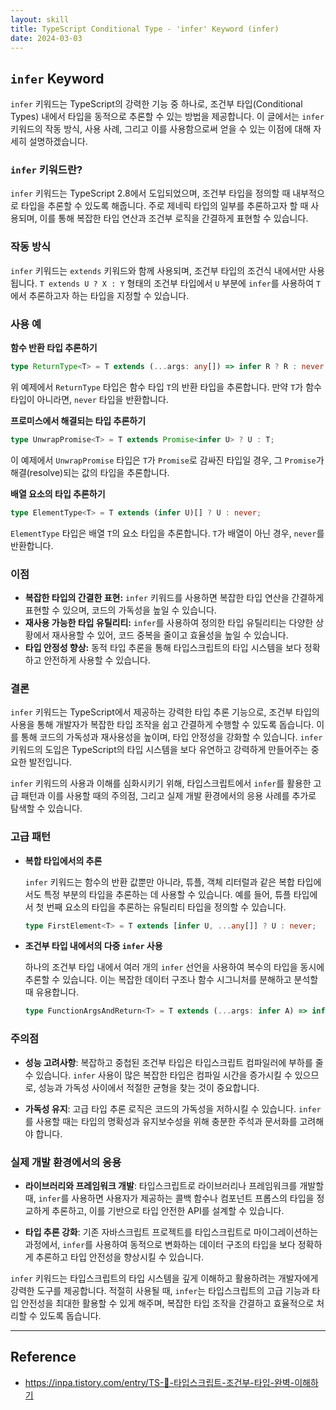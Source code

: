 ```yaml
---
layout: skill
title: TypeScript Conditional Type - 'infer' Keyword (infer)
date: 2024-03-03
---
```





## `infer` Keyword


`infer` 키워드는 TypeScript의 강력한 기능 중 하나로, 조건부 타입(Conditional Types) 내에서 타입을 동적으로 추론할 수 있는 방법을 제공합니다. 이 글에서는 `infer` 키워드의 작동 방식, 사용 사례, 그리고 이를 사용함으로써 얻을 수 있는 이점에 대해 자세히 설명하겠습니다.

### `infer` 키워드란?

`infer` 키워드는 TypeScript 2.8에서 도입되었으며, 조건부 타입을 정의할 때 내부적으로 타입을 추론할 수 있도록 해줍니다. 주로 제네릭 타입의 일부를 추론하고자 할 때 사용되며, 이를 통해 복잡한 타입 연산과 조건부 로직을 간결하게 표현할 수 있습니다.

### 작동 방식

`infer` 키워드는 `extends` 키워드와 함께 사용되며, 조건부 타입의 조건식 내에서만 사용됩니다. `T extends U ? X : Y` 형태의 조건부 타입에서 `U` 부분에 `infer`를 사용하여 `T`에서 추론하고자 하는 타입을 지정할 수 있습니다.

### 사용 예

**함수 반환 타입 추론하기**

```typescript
type ReturnType<T> = T extends (...args: any[]) => infer R ? R : never;
```

위 예제에서 `ReturnType` 타입은 함수 타입 `T`의 반환 타입을 추론합니다. 만약 `T`가 함수 타입이 아니라면, `never` 타입을 반환합니다.

**프로미스에서 해결되는 타입 추론하기**

```typescript
type UnwrapPromise<T> = T extends Promise<infer U> ? U : T;
```

이 예제에서 `UnwrapPromise` 타입은 `T`가 `Promise`로 감싸진 타입일 경우, 그 `Promise`가 해결(resolve)되는 값의 타입을 추론합니다.

**배열 요소의 타입 추론하기**

```typescript
type ElementType<T> = T extends (infer U)[] ? U : never;
```

`ElementType` 타입은 배열 `T`의 요소 타입을 추론합니다. `T`가 배열이 아닌 경우, `never`를 반환합니다.

### 이점

- **복잡한 타입의 간결한 표현:** `infer` 키워드를 사용하면 복잡한 타입 연산을 간결하게 표현할 수 있으며, 코드의 가독성을 높일 수 있습니다.
- **재사용 가능한 타입 유틸리티:** `infer`를 사용하여 정의한 타입 유틸리티는 다양한 상황에서 재사용할 수 있어, 코드 중복을 줄이고 효율성을 높일 수 있습니다.
- **타입 안정성 향상:** 동적 타입 추론을 통해 타입스크립트의 타입 시스템을 보다 정확하고 안전하게 사용할 수 있습니다.

### 결론

`infer` 키워드는 TypeScript에서 제공하는 강력한 타입 추론 기능으로, 조건부 타입의 사용을 통해 개발자가 복잡한 타입 조작을 쉽고 간결하게 수행할 수 있도록 돕습니다. 이를 통해 코드의 가독성과 재사용성을 높이며, 타입 안정성을 강화할 수 있습니다. `infer` 키워드의 도입은 TypeScript의 타입 시스템을 보다 유연하고 강력하게 만들어주는 중요한 발전입니다.








`infer` 키워드의 사용과 이해를 심화시키기 위해, 타입스크립트에서 `infer`를 활용한 고급 패턴과 이를 사용할 때의 주의점, 그리고 실제 개발 환경에서의 응용 사례를 추가로 탐색할 수 있습니다.

### 고급 패턴

- **복합 타입에서의 추론**

  `infer` 키워드는 함수의 반환 값뿐만 아니라, 튜플, 객체 리터럴과 같은 복합 타입에서도 특정 부분의 타입을 추론하는 데 사용할 수 있습니다. 예를 들어, 튜플 타입에서 첫 번째 요소의 타입을 추론하는 유틸리티 타입을 정의할 수 있습니다.

  ```typescript
  type FirstElement<T> = T extends [infer U, ...any[]] ? U : never;
  ```

- **조건부 타입 내에서의 다중 `infer` 사용**

  하나의 조건부 타입 내에서 여러 개의 `infer` 선언을 사용하여 복수의 타입을 동시에 추론할 수 있습니다. 이는 복잡한 데이터 구조나 함수 시그니처를 분해하고 분석할 때 유용합니다.

  ```typescript
  type FunctionArgsAndReturn<T> = T extends (...args: infer A) => infer R ? { args: A, returnType: R } : never;
  ```

### 주의점

- **성능 고려사항**: 복잡하고 중첩된 조건부 타입은 타입스크립트 컴파일러에 부하를 줄 수 있습니다. `infer` 사용이 많은 복잡한 타입은 컴파일 시간을 증가시킬 수 있으므로, 성능과 가독성 사이에서 적절한 균형을 찾는 것이 중요합니다.

- **가독성 유지**: 고급 타입 추론 로직은 코드의 가독성을 저하시킬 수 있습니다. `infer`를 사용할 때는 타입의 명확성과 유지보수성을 위해 충분한 주석과 문서화를 고려해야 합니다.

### 실제 개발 환경에서의 응용

- **라이브러리와 프레임워크 개발**: 타입스크립트로 라이브러리나 프레임워크를 개발할 때, `infer`를 사용하면 사용자가 제공하는 콜백 함수나 컴포넌트 프롭스의 타입을 정교하게 추론하고, 이를 기반으로 타입 안전한 API를 설계할 수 있습니다.

- **타입 추론 강화**: 기존 자바스크립트 프로젝트를 타입스크립트로 마이그레이션하는 과정에서, `infer`를 사용하여 동적으로 변화하는 데이터 구조의 타입을 보다 정확하게 추론하고 타입 안전성을 향상시킬 수 있습니다.

`infer` 키워드는 타입스크립트의 타입 시스템을 깊게 이해하고 활용하려는 개발자에게 강력한 도구를 제공합니다. 적절히 사용될 때, `infer`는 타입스크립트의 고급 기능과 타입 안전성을 최대한 활용할 수 있게 해주며, 복잡한 타입 조작을 간결하고 효율적으로 처리할 수 있도록 돕습니다.













---



## Reference

- <https://inpa.tistory.com/entry/TS-📘-타입스크립트-조건부-타입-완벽-이해하기>


